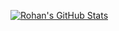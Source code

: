<!-- ### Hi there 👋 -->

<!--
**rohansaha13/rohansaha13** is a ✨ _special_ ✨ repository because its `README.md` (this file) appears on your GitHub profile.

Here are some ideas to get you started:

- 🔭 I’m currently working on ...
- 🌱 I’m currently learning ...
- 👯 I’m looking to collaborate on ...
- 🤔 I’m looking for help with ...
- 💬 Ask me about ...
- 📫 How to reach me: ...
- 😄 Pronouns: ...
- ⚡ Fun fact: ...
-->

[![Rohan's GitHub Stats](https://github-readme-stats.vercel.app/api?username=rohansaha13&count_private=true&show_icons=true&theme=codeSTACKr)](https://github.com/anuraghazra/github-readme-stats)



